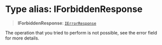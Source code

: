 # Type alias: IForbiddenResponse

> **IForbiddenResponse**: [`IErrorResponse`](IErrorResponse.md)

The operation that you tried to perform is not possible, see the error field for more details.
